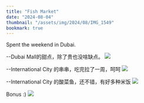 ```yaml
---
title: "Fish Market"
date: "2024-08-04"
thumbnail: "/assets/img/2024/08/IMG_1549"
bookmark: true
---
```



Spent the weekend in Dubai.

--Dubai Mall的甜点，除了贵也没啥缺点。
![](/assets/img/2024/08/IMG_1549)

--International City 的串串，吃完拉了一周，呵呵
![](/assets/img/2024/08/IMG_1555)

--International City 的酸菜鱼，还不错，有好多种米饭
![](/assets/img/2024/08/IMG_1605)

Bonus :)
![](/assets/img/2024/08/IMG_1552)